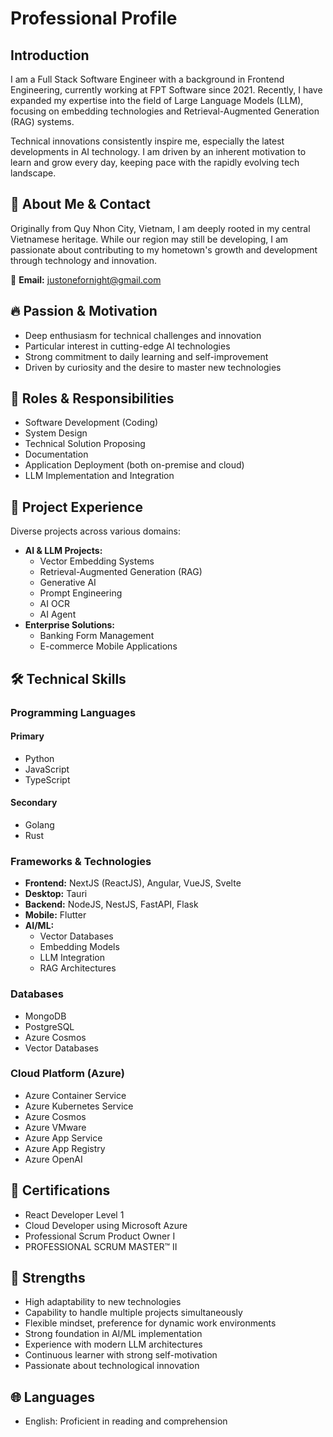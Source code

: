 # Professional Profile

## Introduction
I am a Full Stack Software Engineer with a background in Frontend Engineering, currently working at FPT Software since 2021. Recently, I have expanded my expertise into the field of Large Language Models (LLM), focusing on embedding technologies and Retrieval-Augmented Generation (RAG) systems.

Technical innovations consistently inspire me, especially the latest developments in AI technology. I am driven by an inherent motivation to learn and grow every day, keeping pace with the rapidly evolving tech landscape.

## 📍 About Me & Contact
Originally from Quy Nhon City, Vietnam, I am deeply rooted in my central Vietnamese heritage. While our region may still be developing, I am passionate about contributing to my hometown's growth and development through technology and innovation.

📧 **Email:** justonefornight@gmail.com

## 🔥 Passion & Motivation
- Deep enthusiasm for technical challenges and innovation
- Particular interest in cutting-edge AI technologies
- Strong commitment to daily learning and self-improvement
- Driven by curiosity and the desire to master new technologies

## 🚀 Roles & Responsibilities
- Software Development (Coding)
- System Design
- Technical Solution Proposing
- Documentation
- Application Deployment (both on-premise and cloud)
- LLM Implementation and Integration

## 💼 Project Experience
Diverse projects across various domains:
- **AI & LLM Projects:**
  - Vector Embedding Systems
  - Retrieval-Augmented Generation (RAG)
  - Generative AI
  - Prompt Engineering
  - AI OCR
  - AI Agent
- **Enterprise Solutions:**
  - Banking Form Management
  - E-commerce Mobile Applications

## 🛠 Technical Skills

### Programming Languages
#### Primary
- Python
- JavaScript
- TypeScript

#### Secondary
- Golang
- Rust

### Frameworks & Technologies
- **Frontend:** NextJS (ReactJS), Angular, VueJS, Svelte
- **Desktop:** Tauri
- **Backend:** NodeJS, NestJS, FastAPI, Flask
- **Mobile:** Flutter
- **AI/ML:** 
  - Vector Databases
  - Embedding Models
  - LLM Integration
  - RAG Architectures

### Databases
- MongoDB
- PostgreSQL
- Azure Cosmos
- Vector Databases

### Cloud Platform (Azure)
- Azure Container Service
- Azure Kubernetes Service
- Azure Cosmos
- Azure VMware
- Azure App Service
- Azure App Registry
- Azure OpenAI

## 📜 Certifications
- React Developer Level 1
- Cloud Developer using Microsoft Azure
- Professional Scrum Product Owner I
- PROFESSIONAL SCRUM MASTER™ II

## 💪 Strengths
- High adaptability to new technologies
- Capability to handle multiple projects simultaneously
- Flexible mindset, preference for dynamic work environments
- Strong foundation in AI/ML implementation
- Experience with modern LLM architectures
- Continuous learner with strong self-motivation
- Passionate about technological innovation

## 🌐 Languages
- English: Proficient in reading and comprehension

